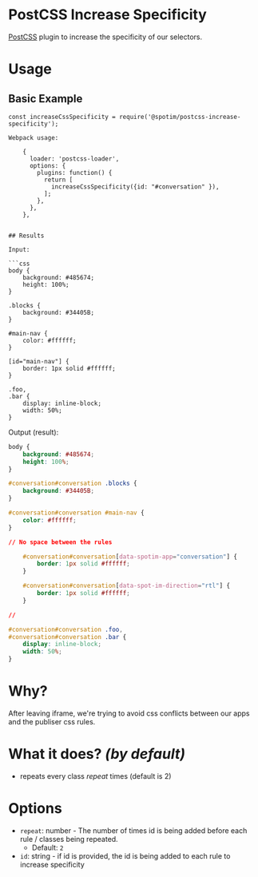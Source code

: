 
# PostCSS Increase Specificity

[PostCSS](https://github.com/postcss/postcss) plugin to increase the specificity of our selectors.



# Usage

## Basic Example

```
const increaseCssSpecificity = require('@spotim/postcss-increase-specificity');

Webpack usage:

    {
      loader: 'postcss-loader',
      options: {
        plugins: function() {
          return [
            increaseCssSpecificity({id: "#conversation" }),
          ];
        },
      },
    },


## Results

Input:

```css
body {
	background: #485674;
	height: 100%;
}

.blocks {
	background: #34405B;
}

#main-nav {
	color: #ffffff;
}

[id="main-nav"] {
	border: 1px solid #ffffff;
}

.foo,
.bar {
	display: inline-block;
	width: 50%;
}

```

Output (result):

```css
body {
	background: #485674;
	height: 100%;
}

#conversation#conversation .blocks {
	background: #34405B;
}

#conversation#conversation #main-nav {
	color: #ffffff;
}

// No space between the rules

	#conversation#conversation[data-spotim-app="conversation"] {
		border: 1px solid #ffffff;
	}

	#conversation#conversation[data-spot-im-direction="rtl"] {
		border: 1px solid #ffffff;
	}

//

#conversation#conversation .foo,
#conversation#conversation .bar {
	display: inline-block;
	width: 50%;
}

```


# Why?

After leaving iframe, we're trying to avoid css conflicts between our apps and the publiser css rules.


# What it does? *(by default)*

 - repeats every class *repeat* times (default is 2)


# Options

 - `repeat`: number - The number of times id is being added before each rule /  classes being repeated.
 	 - Default: `2`
 - `id`: string - if id is provided, the id is being added to each rule to increase specificity

